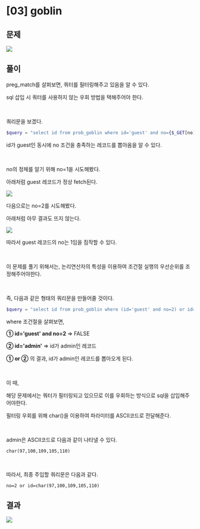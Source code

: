 
# [03] goblin



## 문제
 
<img  src="https://img1.daumcdn.net/thumb/R1280x0/?scode=mtistory2&fname=https%3A%2F%2Fblog.kakaocdn.net%2Fdn%2FbOraUh%2FbtrmXVcejj5%2F3I9yWj1qgD6rc10jlu7up1%2Fimg.png">

## 풀이

preg_match를 살펴보면, 쿼터를 필터링해주고 있음을 알 수 있다.

sql 삽입 시 쿼터를 사용하지 않는 우회 방법을 택해주어야 한다.

<br> 

쿼리문을 보겠다.


```php
$query = "select id from prob_goblin where id='guest' and no={$_GET[no]}"
```


id가 guest인 동시에 no 조건을 충족하는 레코드를 뽑아옴을 알 수 있다.

<br> 

no의 정체를 알기 위해 no=1을 시도해봤다.

아래처럼 guest 레코드가 정상 fetch된다.


<img  src="https://img1.daumcdn.net/thumb/R1280x0/?scode=mtistory2&fname=https%3A%2F%2Fblog.kakaocdn.net%2Fdn%2Fm5HY2%2FbtrmXQvmgHa%2FiHSOnMqxXyv3cAakDmRkX1%2Fimg.png">

<br> 

다음으로는 no=2를 시도해봤다.

아래처럼 아무 결과도 뜨지 않는다.

 
<img  src="https://img1.daumcdn.net/thumb/R1280x0/?scode=mtistory2&fname=https%3A%2F%2Fblog.kakaocdn.net%2Fdn%2FbD9Kvn%2FbtrmY4M9J88%2FlJ6KT2HxAVcksmLvnM3CtK%2Fimg.png">


따라서 guest 레코드의 no는 1임을 짐작할 수 있다.

<br> 

이 문제를 풀기 위해서는, 논리연산자의 특성을 이용하여 조건절 실행의 우선순위를 조정해주어야한다.

<br>

즉, 다음과 같은 형태의 쿼리문을 만들어줄 것이다.


```php
$query = "select id from prob_goblin where (id='guest' and no=2) or id='admin'"
```


where 조건절을 살펴보면,


**① id='guest' and no=2** ⇒ FALSE

**② id='admin'** ⇒ id가 admin인 레코드


**① or ②** 의 결과, id가 admin인 레코드를 뽑아오게 된다.

<br> 

이 때,

해당 문제에서는 쿼터가 필터링되고 있으므로 이를 우회하는 방식으로 sql을 삽입해주어야한다.

필터링 우회를 위해 char()을 이용하여 파라미터를 ASCII코드로 전달해준다.

<br> 

admin은 ASCII코드로 다음과 같이 나타낼 수 있다.
 

```
char(97,100,109,105,110)
```

<br> 

따라서, 최종 주입할 쿼리문은 다음과 같다.


```
no=2 or id=char(97,100,109,105,110)
```

## 결과

<img  src="https://img1.daumcdn.net/thumb/R1280x0/?scode=mtistory2&fname=https%3A%2F%2Fblog.kakaocdn.net%2Fdn%2FkFWfL%2FbtrmZHKXDOx%2FnPOH3JO9jIMagUxtB7RZG0%2Fimg.png">